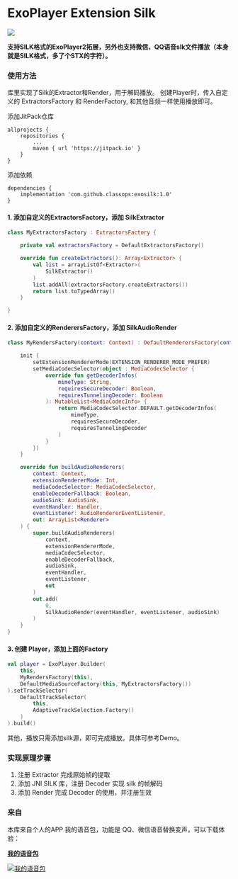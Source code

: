 # ExoPlayer Extension Silk

[![](https://jitpack.io/v/classops/exosilk.svg)](https://jitpack.io/#classops/exosilk)

**支持SILK格式的ExoPlayer2拓展，另外也支持微信、QQ语音slk文件播放（本身就是SILK格式，多了个STX的字符）。**

### 使用方法

库里实现了Silk的Extractor和Render，用于解码播放。
创建Player时，传入自定义的 ExtractorsFactory 和 RenderFactory, 和其他音频一样使用播放即可。

添加JitPack仓库
```agsl
allprojects {
    repositories {
        ...
        maven { url 'https://jitpack.io' }
    }
}
```
添加依赖
```agsl
dependencies {
    implementation 'com.github.classops:exosilk:1.0'
}
```

#### 1. 添加自定义的ExtractorsFactory，添加 SilkExtractor
```kotlin
class MyExtractorsFactory : ExtractorsFactory {

    private val extractorsFactory = DefaultExtractorsFactory()

    override fun createExtractors(): Array<Extractor> {
        val list = arrayListOf<Extractor>(
            SilkExtractor()
        )
        list.addAll(extractorsFactory.createExtractors())
        return list.toTypedArray()
    }

}
```
#### 2. 添加自定义的RenderersFactory，添加 SilkAudioRender
```kotlin
class MyRendersFactory(context: Context) : DefaultRenderersFactory(context) {

    init {
        setExtensionRendererMode(EXTENSION_RENDERER_MODE_PREFER)
        setMediaCodecSelector(object : MediaCodecSelector {
            override fun getDecoderInfos(
                mimeType: String,
                requiresSecureDecoder: Boolean,
                requiresTunnelingDecoder: Boolean
            ): MutableList<MediaCodecInfo> {
                return MediaCodecSelector.DEFAULT.getDecoderInfos(
                    mimeType,
                    requiresSecureDecoder,
                    requiresTunnelingDecoder
                )
            }
        })
    }

    override fun buildAudioRenderers(
        context: Context,
        extensionRendererMode: Int,
        mediaCodecSelector: MediaCodecSelector,
        enableDecoderFallback: Boolean,
        audioSink: AudioSink,
        eventHandler: Handler,
        eventListener: AudioRendererEventListener,
        out: ArrayList<Renderer>
    ) {
        super.buildAudioRenderers(
            context,
            extensionRendererMode,
            mediaCodecSelector,
            enableDecoderFallback,
            audioSink,
            eventHandler,
            eventListener,
            out
        )
        out.add(
            0,
            SilkAudioRender(eventHandler, eventListener, audioSink)
        )
    }
}
```
#### 3. 创建 Player，添加上面的Factory
```kotlin
val player = ExoPlayer.Builder(
    this,
    MyRendersFactory(this),
    DefaultMediaSourceFactory(this, MyExtractorsFactory())
).setTrackSelector(
    DefaultTrackSelector(
        this,
        AdaptiveTrackSelection.Factory()
    )
).build()
```

其他，播放只需添加silk源，即可完成播放。具体可参考Demo。

### 实现原理步骤

1. 注册 Extractor 完成原始帧的提取
2. 添加 JNI SILK 库，注册 Decoder 实现 silk 的帧解码
3. 添加 Render 完成 Decoder 的使用，并注册生效

### 来自

本库来自个人的APP 我的语音包，功能是 QQ、微信语音替换变声，可以下载体验：

**[我的语音包](https://www.pgyer.com/UcZQ)**

[![我的语音包](https://cdn-app-icon.pgyer.com/0/1/b/d/c/01bdc2f9e15b2a308fc1f7e0b1cc1955?x-oss-process=image/resize,m_lfit,h_256,w_256/format,png)](https://www.pgyer.com/UcZQ)
